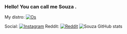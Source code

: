 ### Hello! You can call me Souza .

My distro: [![Os](https://img.shields.io/badge/Arch_Linux-1793D1?style=for-the-badge&logo=arch-linux&logoColor=white)](https://archlinux.org/)

Social: [![Instagram](https://img.shields.io/badge/Instagram-E4405F?style=for-the-badge&logo=instagram&logoColor=white)](https://www.instagram.com/ysouza.sz/)
Reddit: [![Reddit](https://img.shields.io/badge/Reddit-FF4500?style=for-the-badge&logo=reddit&logoColor=white)](https://www.reddit.com/user/Souzaaa04)
![Souza GitHub stats](https://github-readme-stats.vercel.app/api?username=Souzaaaaa&show_icons=true&theme=tokyonight)

